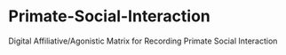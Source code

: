 # Primate-Social-Interaction
Digital Affiliative/Agonistic Matrix for Recording Primate Social Interaction
